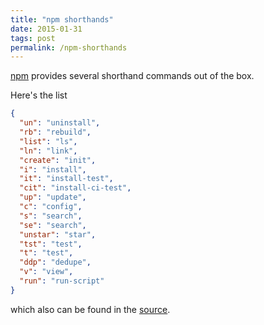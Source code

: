 ```yaml
---
title: "npm shorthands"
date: 2015-01-31
tags: post
permalink: /npm-shorthands
---
```


[npm](https://www.npmjs.com/) provides several shorthand commands out of the box.

Here's the list

```json
{
  "un": "uninstall",
  "rb": "rebuild",
  "list": "ls",
  "ln": "link",
  "create": "init",
  "i": "install",
  "it": "install-test",
  "cit": "install-ci-test",
  "up": "update",
  "c": "config",
  "s": "search",
  "se": "search",
  "unstar": "star",
  "tst": "test",
  "t": "test",
  "ddp": "dedupe",
  "v": "view",
  "run": "run-script"
}
```

which also can be found in the [source](https://github.com/npm/npm/blob/latest/lib/config/cmd-list.js).
